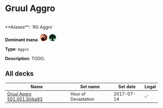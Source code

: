 <!-- This page is automatically generated by Myr: do not update it manually. Changes directly applied here will be lost. -->
# Gruul Aggro
<br/>
**Aliases**: `RG Aggro`

**Dominant mana**: <img src="../resources/images/mana/R.png" width="25"/> <img src="../resources/images/mana/G.png" width="25"/>

**Type**: `Aggro`

**Description**: TODO.








## **All decks**

| Name | Set name | Set date | Legal |
| -----| -------- | -------- | ----- |
| [Gruul Aggro 501.001.Shika93](https://www.mtggoldfish.com/deck/4351743) | Hour of Devastation | 2017-07-14 | ✅ |



